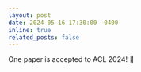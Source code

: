 ```yaml
---
layout: post
date: 2024-05-16 17:30:00 -0400
inline: true
related_posts: false
---
```


One paper is accepted to ACL 2024! :tada:
